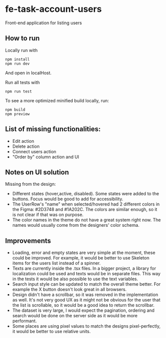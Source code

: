 # fe-task-account-users
Front-end application for listing users

## How to run
Locally run with 
```
npm install
npm run dev
```

And open in localHost.

Run all tests with
```
npm run test
```

To see a more optimized minified build locally, run:
```
npm build
npm preview
```

## List of missing functionalities:
- Edit action
- Delete action
- Connect users action
- "Order by" column action and UI

## Notes on UI solution
Missing from the design:
- Different states (hover,active, disabled). Some states were added to the buttons. Focus would be good to add for accessibility.
- The UserRow's "name" when selected/hovered had 2 different colors in the Figma: #2D3748 and #1A202C. The colors are similar enough, so it is not clear if that was on purpose.
- The color names in the theme do not have a great system right now. The names would usually come from the designers' color schema.

## Improvements
- Loading, error and empty states are very simple at the moment, these could be improved. For example, it would be better to use Skeleton items for the users list instead of a spinner.
- Texts are currently inside the .tsx files. In a bigger project, a library for localization could be used and texts would be in separate files. This way in the tests it would be also possible to use the text variables.
- Search input style can be updated to match the overall theme better. For example the X button doesn't look great in all browsers.
- Design didn't have a scrollbar, so it was removed in the implementation as well. It's not very good UX as it might not be obvious for the user that the list is scrollable, so it would be a good idea to return the scrollbar.
- The dataset is very large, I would expect the pagination, ordering and search would be done on the server side as it would be more performant.
- Some places are using pixel values to match the designs pixel-perfectly, it would be better to use relative units.